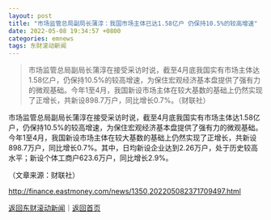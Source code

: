 ```yaml
---
layout: post
title: "市场监管总局副局长蒲淳：我国市场主体已达1.58亿户 仍保持10.5%的较高增速"
date: 2022-05-08 19:34:57 +0800
categories: emnews
tags: 东财滚动新闻
---
```

> 市场监管总局副局长蒲淳在接受采访时说，截至4月底我国实有市场主体达1.58亿户，仍保持10.5%的较高增速，为保住宏观经济基本盘提供了强有力的微观基础。今年1至4月，我国新设市场主体在较大基数的基础上仍然实现了正增长，共新设898.7万户，同比增长0.7%。（财联社）

<p>市场监管总局副局长蒲淳在接受采访时说，截至4月底我国实有市场主体达1.58亿户，仍保持10.5%的较高增速，为保住宏观经济基本盘提供了强有力的微观基础。今年1至4月，我国新设市场主体在较大基数的基础上仍然实现了正增长，共新设898.7万户，同比增长0.7%。其中，日均新设企业达到2.26万户，处于历史较高水平；新设个体工商户623.6万户，同比增长2.9%。</p><p class="em_media">（文章来源：财联社）</p>

<http://finance.eastmoney.com/news/1350,202205082371709497.html>

[返回东财滚动新闻](//finews.withounder.com/emnews/)｜[返回首页](//finews.withounder.com/)